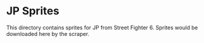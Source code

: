 # JP Sprites

This directory contains sprites for JP from Street Fighter 6.
Sprites would be downloaded here by the scraper.
